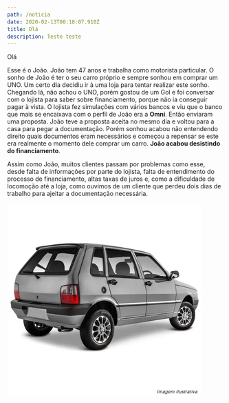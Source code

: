 ```yaml
---
path: /noticia
date: 2020-02-13T00:18:07.910Z
title: Olá
description: Teste teste
---
```

Olá

Esse é o João. João tem 47 anos e trabalha como motorista particular. O sonho de João é ter o seu carro próprio e sempre sonhou em comprar um UNO. Um certo dia decidiu ir à uma loja para tentar realizar este sonho. Chegando lá, não achou o UNO, porém gostou de um Gol e foi conversar com o lojista para saber sobre financiamento, porque não ia conseguir pagar à vista. O lojista fez simulações com vários bancos e viu que o banco que mais se encaixava com o perfil de João era a **Omni**. Então enviaram uma proposta. João teve a proposta aceita no mesmo dia e voltou para a casa para pegar a documentação. Porém sonhou acabou não entendendo direito quais documentos eram necessários e começou a repensar se este era realmente o momento dele comprar um carro. **João acabou desistindo do financiamento**.

Assim como João, muitos clientes passam por problemas como esse, desde falta de informações por parte do lojista, falta de entendimento do processo de financiamento, altas taxas de juros e, como a dificuldade de locomoção até a loja, como ouvimos de um cliente que perdeu dois dias de trabalho para ajeitar a documentação necessária.

![Isso é um UNO](assets/Aerofolio-Ps-Uno-Gi-85-10-SLeds-2P-4P-Preto-connectparts--5-.jpg "UNO")

